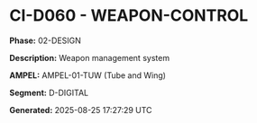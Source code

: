 # CI-D060 - WEAPON-CONTROL

**Phase:** 02-DESIGN

**Description:** Weapon management system

**AMPEL:** AMPEL-01-TUW (Tube and Wing)

**Segment:** D-DIGITAL

**Generated:** 2025-08-25 17:27:29 UTC
